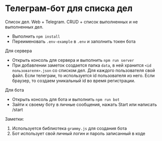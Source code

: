 # Телеграм-бот для списка дел

Списоĸ дел. Web + Telegram. CRUD + списоĸ выполненных и не выполненных дел.

* Выполнить `npm install`
* Переименовать `.env-example` в `.env` и заполнить токен бота

Для сервера
* Открыть консоль для сервера и выполнить `npm run server`
* При добавлении заметок создается папка `data`, в ней хранится `<id пользователя>.json` со списком дел. Для каждого пользователя свой файл. Если телеграм, то используется id пользователя из него. Если браузер, то создаем уникальный id во время регистрации.

Для бота
* Открыть консоль для бота и выполнить `npm run bot`
* Зайти к своему боту в личные сообщения, нажать Start или написать /start

Заметки:
1. Используется библиотека `grammy.js` для создания бота
2. Бот использует свой личный логин и пароль записанный в коде
